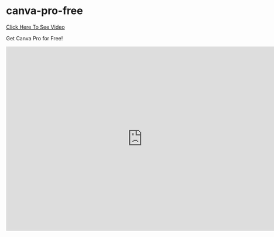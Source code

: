 # canva-pro-free
[Click Here To See Video](https://www.veed.io/view/6cc33a33-ab77-4bce-b9b1-cc74ce071f4e?panel=share)

Get Canva Pro for Free!


<iframe src="https://www.veed.io/embed/6cc33a33-ab77-4bce-b9b1-cc74ce071f4e" width="744" height="504" frameborder="0" title="FREE CANVA" webkitallowfullscreen mozallowfullscreen allowfullscreen></iframe>
